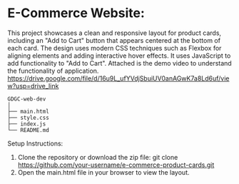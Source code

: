 # E-Commerce Website:
This project showcases a clean and responsive layout for product cards, including an "Add to Cart" button that appears centered at the bottom of each card. The design uses modern CSS techniques such as Flexbox for aligning elements and adding interactive hover effects. It uses JavaScript to add functionality to "Add to Cart". 
Attached is the demo video to understand the functionality of application.
https://drive.google.com/file/d/16u9L_ufYVdjSbuiUV0anAGwK7a8Ld6uf/view?usp=drive_link  

```
GDGC-web-dev
│
├── main.html
├── style.css
├── index.js         
└── README.md  
```


Setup Instructions:
1. Clone the repository or download the zip file: git clone https://github.com/your-username/e-commerce-product-cards.git
2. Open the main.html file in your browser to view the layout.
